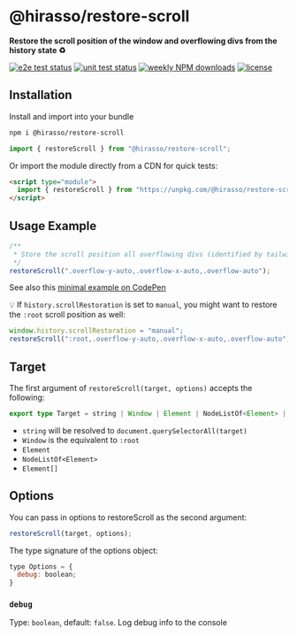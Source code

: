 # @hirasso/restore-scroll

**Restore the scroll position of the window and overflowing divs from the history state ♻️**

[![e2e test status](https://img.shields.io/github/actions/workflow/status/hirasso/restore-scroll/e2e-tests.yml?branch=main&label=e2e%20tests)](https://github.com/hirasso/restore-scroll/actions/workflows/e2e-tests.yml)
[![unit test status](https://img.shields.io/github/actions/workflow/status/hirasso/restore-scroll/unit-tests.yml?branch=main&label=unit%20tests)](https://github.com/hirasso/restore-scroll/actions/workflows/unit-tests.yml)
[![weekly NPM downloads](https://img.shields.io/npm/dw/restore-scroll)](https://www.npmjs.com/package/restore-scroll)
[![license](https://img.shields.io/github/license/hirasso/restore-scroll)](https://github.com/hirasso/restore-scroll/blob/main/LICENSE)

<!--## Demo

[restore-scroll.js.org](https://restore-scroll.js.org)-->

## Installation

Install and import into your bundle

```bash
npm i @hirasso/restore-scroll
```

```js
import { restoreScroll } from "@hirasso/restore-scroll";
```

Or import the module directly from a CDN for quick tests:

```html
<script type="module">
  import { restoreScroll } from "https://unpkg.com/@hirasso/restore-scroll@0?module";
</script>
```

## Usage Example

```js
/**
 * Store the scroll position all overflowing divs (identified by tailwind classes in this case):
 */
restoreScroll(".overflow-y-auto,.overflow-x-auto,.overflow-auto");
```

See also this [minimal example on CodePen](https://codepen.io/rassohilber/pen/JjxwJpo)

💡 If `history.scrollRestoration` is set to `manual`, you might want to restore the `:root` scroll position as well:

```js
window.history.scrollRestoration = "manual";
restoreScroll(":root,.overflow-y-auto,.overflow-x-auto,.overflow-auto");
```

## Target

The first argument of `restoreScroll(target, options)` accepts the following:

```ts
export type Target = string | Window | Element | NodeListOf<Element> | Element[];
```

- `string` will be resolved to `document.querySelectorAll(target)`
- `Window` is the equivalent to `:root`
- `Element`
- `NodeListOf<Element>`
- `Element[]`

## Options

You can pass in options to restoreScroll as the second argument:

```js
restoreScroll(target, options);
```

The type signature of the options object:

```js
type Options = {
  debug: boolean;
}
```

### `debug`

Type: `boolean`, default: `false`. Log debug info to the console

